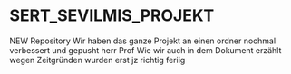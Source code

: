 # SERT_SEVILMIS_PROJEKT
NEW Repository
Wir haben das ganze Projekt an einen ordner nochmal verbessert und 
gepusht herr Prof Wie wir auch in dem Dokument erzählt wegen Zeitgründen wurden erst jz richtig feriig
